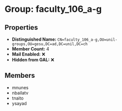 # Group: faculty_106_a-g

## Properties

- **Distinguished Name:** `CN=faculty_106_a-g,OU=unil-groups,OU=gesu,DC=ad,DC=unil,DC=ch`
- **Member Count:** 4
- **Mail Enabled:** ❌
- **Hidden from GAL:** ❌

## Members

- mnunes
- nbailatv
- tnaito
- ysayad
